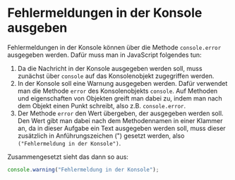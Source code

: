 # Fehlermeldungen in der Konsole ausgeben
Fehlermeldungen in der Konsole können über die Methode `console.error` ausgegeben werden. Dafür muss man in JavaScript folgendes tun:

1. Da die Nachricht in der Konsole ausgegeben werden soll, muss zunächst über `console` auf das Konsolenobjekt zugegriffen werden.
2. In der Konsole soll eine Warnung ausgegeben werden. Dafür verwendet man die Methode `error` des Konsolenobjekts `console`. Auf Methoden und eigenschaften von Objekten greift man dabei zu, indem man nach dem Objekt einen Punkt schreibt, also z.B. `console.error`.
3. Der Methode `error` den Wert übergeben, der ausgegeben werden soll. Den Wert gibt man dabei nach dem Methodennamen in einer Klammer an, da in dieser Aufgabe ein Text ausgegeben werden soll, muss dieser zusätzlich in Anführungszeichen (") gesetzt werden, also `("Fehlermeldung in der Konsole")`.

Zusammengesetzt sieht das dann so aus:

```js
console.warning("Fehlermeldung in der Konsole");
```